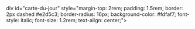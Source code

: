 div id="carte-du-jour" style="margin-top: 2rem; padding: 1.5rem; border: 2px dashed #e2d5c3; border-radius: 16px; background-color: #fdfaf7; font-style: italic; font-size: 1.2rem; text-align: center;"></div>

<script>
  const cartes = [
    "Aujourd’hui, je me choisis avec douceur.",
    "Respire. Tu es exactement là où tu dois être.",
    "La bonne clé est celle qui vibre en toi.",
    "Je suis en sécurité, ancrée et alignée.",
    "Chaque souffle m’ouvre un peu plus à la paix.",
    "Mon intuition me guide avec sagesse.",
    "Je mérite l’amour, la lumière et l’abondance.",
    "Je suis reliée à la beauté de la vie.",
    "Je laisse le passé derrière et j’avance en confiance."
  ];

  const carte = cartes[Math.floor(Math.random() * cartes.length)];
  document.getElementById("carte-du-jour").innerText = carte;
</script>

